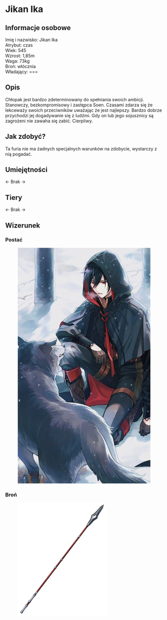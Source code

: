 # Jikan Ika

## Informacje osobowe

Imię i nazwisko: Jikan Ika\
Atrybut: czas\
Wiek: 545\
Wzrost: 1,85m\
Waga: 73kg\
Broń: włócznia\
Władający: ===

## Opis

Chłopak jest bardzo zdeterminowany do spełniania swoich ambicji. Stanowczy, bezkompromisowy i zastępca Soen. Czasami zdarza się że lekceważy swoich przeciwników uważając że jest najlepszy. Bardzo dobrze przychodzi jej dogadywanie się z ludźmi. Gdy on lub jego sojusznicy są zagrożeni nie zawaha się zabić. Cierpliwy.

## Jak zdobyć?

Ta furia nie ma żadnych specjalnych warunków na zdobycie, wystarczy z nią pogadać.

## Umiejętności

<- Brak ->

## Tiery

<- Brak ->

## Wizerunek

### Postać

<figure><img src="../../.gitbook/assets/image (19).png" alt="" width="423"><figcaption></figcaption></figure>

### Broń

<figure><img src="../../.gitbook/assets/image (18).png" alt="" width="282"><figcaption></figcaption></figure>
